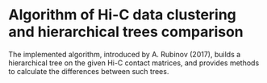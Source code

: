 # Algorithm of Hi-C data clustering and hierarchical trees comparison

The implemented algorithm, introduced by A. Rubinov (2017), builds a hierarchical tree on the given Hi-C contact matrices, and provides methods to calculate the differences between such trees.
